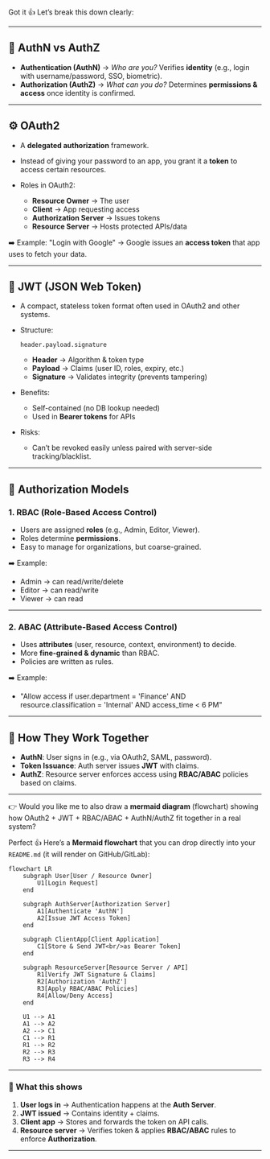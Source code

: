 Got it 👍 Let’s break this down clearly:

---

## 🔐 **AuthN vs AuthZ**

* **Authentication (AuthN)** → *Who are you?*
  Verifies **identity** (e.g., login with username/password, SSO, biometric).
* **Authorization (AuthZ)** → *What can you do?*
  Determines **permissions & access** once identity is confirmed.

---

## ⚙️ **OAuth2**

* A **delegated authorization** framework.
* Instead of giving your password to an app, you grant it a **token** to access certain resources.
* Roles in OAuth2:

  * **Resource Owner** → The user
  * **Client** → App requesting access
  * **Authorization Server** → Issues tokens
  * **Resource Server** → Hosts protected APIs/data

➡️ Example: "Login with Google" → Google issues an **access token** that app uses to fetch your data.

---

## 🔑 **JWT (JSON Web Token)**

* A compact, stateless token format often used in OAuth2 and other systems.
* Structure:

  ```
  header.payload.signature
  ```

  * **Header** → Algorithm & token type
  * **Payload** → Claims (user ID, roles, expiry, etc.)
  * **Signature** → Validates integrity (prevents tampering)
* Benefits:

  * Self-contained (no DB lookup needed)
  * Used in **Bearer tokens** for APIs
* Risks:

  * Can’t be revoked easily unless paired with server-side tracking/blacklist.

---

## 👥 **Authorization Models**

### 1. **RBAC (Role-Based Access Control)**

* Users are assigned **roles** (e.g., Admin, Editor, Viewer).
* Roles determine **permissions**.
* Easy to manage for organizations, but coarse-grained.

➡️ Example:

* Admin → can read/write/delete
* Editor → can read/write
* Viewer → can read

---

### 2. **ABAC (Attribute-Based Access Control)**

* Uses **attributes** (user, resource, context, environment) to decide.
* More **fine-grained & dynamic** than RBAC.
* Policies are written as rules.

➡️ Example:

* "Allow access if user.department = 'Finance' AND resource.classification = 'Internal' AND access\_time < 6 PM"

---

## 🔄 How They Work Together

* **AuthN**: User signs in (e.g., via OAuth2, SAML, password).
* **Token Issuance**: Auth server issues **JWT** with claims.
* **AuthZ**: Resource server enforces access using **RBAC/ABAC** policies based on claims.

---

👉 Would you like me to also draw a **mermaid diagram** (flowchart) showing how OAuth2 + JWT + RBAC/ABAC + AuthN/AuthZ fit together in a real system?

Perfect 👍 Here’s a **Mermaid flowchart** that you can drop directly into your `README.md` (it will render on GitHub/GitLab):

```mermaid
flowchart LR
    subgraph User[User / Resource Owner]
        U1[Login Request]
    end

    subgraph AuthServer[Authorization Server]
        A1[Authenticate 'AuthN']
        A2[Issue JWT Access Token]
    end

    subgraph ClientApp[Client Application]
        C1[Store & Send JWT<br/>as Bearer Token]
    end

    subgraph ResourceServer[Resource Server / API]
        R1[Verify JWT Signature & Claims]
        R2[Authorization 'AuthZ']
        R3[Apply RBAC/ABAC Policies]
        R4[Allow/Deny Access]
    end

    U1 --> A1
    A1 --> A2
    A2 --> C1
    C1 --> R1
    R1 --> R2
    R2 --> R3
    R3 --> R4
```

---

### 🔎 What this shows

1. **User logs in** → Authentication happens at the **Auth Server**.
2. **JWT issued** → Contains identity + claims.
3. **Client app** → Stores and forwards the token on API calls.
4. **Resource server** → Verifies token & applies **RBAC/ABAC** rules to enforce **Authorization**.

---
